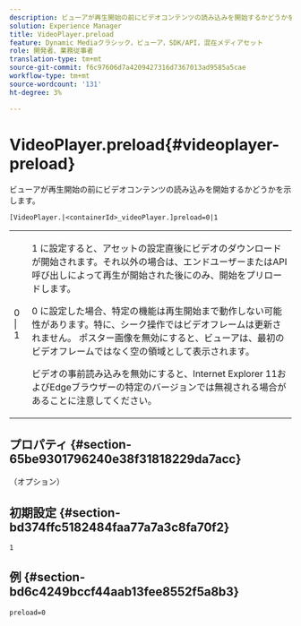 ```yaml
---
description: ビューアが再生開始の前にビデオコンテンツの読み込みを開始するかどうかを示します。
solution: Experience Manager
title: VideoPlayer.preload
feature: Dynamic Mediaクラシック，ビューア，SDK/API，混在メディアセット
role: 開発者、業務従事者
translation-type: tm+mt
source-git-commit: f6c97606d7a4209427316d7367013ad9585a5cae
workflow-type: tm+mt
source-wordcount: '131'
ht-degree: 3%

---
```



# VideoPlayer.preload{#videoplayer-preload}

ビューアが再生開始の前にビデオコンテンツの読み込みを開始するかどうかを示します。

`[VideoPlayer.|<containerId>_videoPlayer.]preload=0|1`

<table id="table_AE7AAFA9B4374E31B51D06511EB96401"> 
 <tbody> 
  <tr> 
   <td colname="col1"> <p> <span class="codeph"> 0 | 1 </span> </p> </td> 
   <td colname="col2"> <p> <span class="codeph"> 1 </span>に設定すると、アセットの設定直後にビデオのダウンロードが開始されます。それ以外の場合は、エンドユーザーまたはAPI呼び出しによって再生が開始された後にのみ、開始をプリロードします。 </p> <p><span class="codeph"> 0 </span>に設定した場合、特定の機能は再生開始まで動作しない可能性があります。特に、シーク操作ではビデオフレームは更新されません。 ポスター画像を無効にすると、ビューアは、最初のビデオフレームではなく空の領域として表示されます。 </p> <p>ビデオの事前読み込みを無効にすると、Internet Explorer 11およびEdgeブラウザーの特定のバージョンでは無視される場合があることに注意してください。 </p> </td> 
  </tr> 
 </tbody> 
</table>

## プロパティ {#section-65be9301796240e38f31818229da7acc}

（オプション）

## 初期設定 {#section-bd374ffc5182484faa77a7a3c8fa70f2}

`1`

## 例 {#section-bd6c4249bccf44aab13fee8552f5a8b3}

`preload=0`
